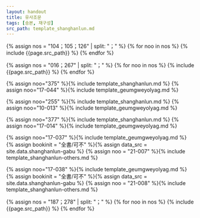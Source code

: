 ```yaml
---
layout: handout
title: 유사조문
tags: [송본, 재구성]
src_path: template_shanghanlun.md
---
```



{% assign nos = "104；105；126" | split: "；" %}
{% for noo in nos %}
{% include {{page.src_path}} %}
{% endfor %}

{% assign nos = "016；267" | split: "；" %}
{% for noo in nos %}
{% include {{page.src_path}} %}
{% endfor %}

{% assign noo="375" %}{% include template_shanghanlun.md %}
{% assign noo="17-044" %}{% include template_geumgweyolyag.md %}

{% assign noo="255" %}{% include template_shanghanlun.md %}
{% assign noo="10-013" %}{% include template_geumgweyolyag.md %}

{% assign noo="377" %}{% include template_shanghanlun.md %}
{% assign noo="17-014" %}{% include template_geumgweyolyag.md %}


{% assign noo="17-037" %}{% include template_geumgweyolyag.md %}
{% assign bookinit = "全書/可不" %}{% assign data_src = site.data.shanghanlun-gabu %}
{% assign noo = "21-007" %}{% include template_shanghanlun-others.md %}


{% assign noo="17-038" %}{% include template_geumgweyolyag.md %}
{% assign bookinit = "全書/可不" %}{% assign data_src = site.data.shanghanlun-gabu %}
{% assign noo = "21-008" %}{% include template_shanghanlun-others.md %}


{% assign nos = "187；278" | split: "；" %}
{% for noo in nos %}
{% include {{page.src_path}} %}
{% endfor %}

